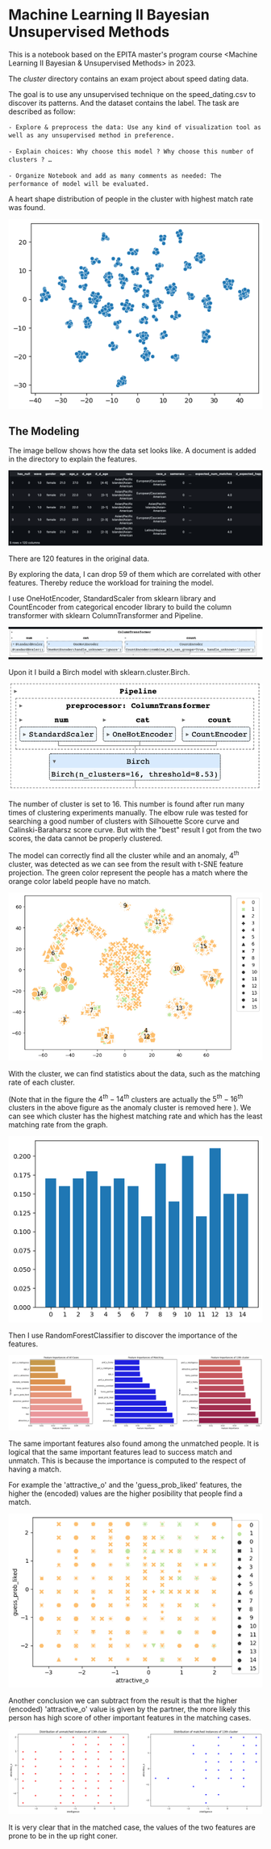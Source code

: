 # Machine Learning II Bayesian Unsupervised Methods

This is a notebook based on the EPITA master's program course <Machine Learning II Bayesian & Unsupervised Methods> in 2023.

The *cluster* directory contains an exam project about speed dating data.

The goal is to use any unsupervised technique on the speed_dating.csv to discover its patterns. And the dataset contains the label. The task are described as follow:

    - Explore & preprocess the data: Use any kind of visualization tool as well as any unsupervised method in preference.

    - Explain choices: Why choose this model ? Why choose this number of clusters ? …

    - Organize Notebook and add as many comments as needed: The performance of model will be evaluated.


A heart shape distribution of people in the cluster with highest match rate was found.

![img](./image/Cluster/Heart_Shape_HighestMatch.png)


## The Modeling

The image bellow shows how the data set looks like. A document is added in the directory to explain the features.

![img](./image/Cluster/DataFrame.png)

There are 120 features in the original data.

By exploring the data, I can drop 59 of them which are correlated with other features. Thereby reduce the workload for training the model.

I use OneHotEncoder, StandardScaler from sklearn library and CountEncoder from categorical encoder library to build the column transformer with sklearn ColumnTransformer and Pipeline.

![img](./image/Cluster/Pipeline.png)

Upon it I build a Birch model with sklearn.cluster.Birch.

![img](./image/Cluster/BirchModel.png)

The number of cluster is set to 16. This number is found after run many times of clustering experiments manually. The elbow rule was tested for searching a good number of clusters with Silhouette Score curve and Calinski-Baraharsz score curve. But with the "best" result I got from the two scores, the data cannot be properly clustered.

The model can correctly find all the cluster while and an anomaly, $4^{th}$ cluster, was detected as we can see from the result with t-SNE feature projection. The green color represent the people has a match where the orange color labeld people have no match.

![](./image/Cluster/Cluster_label.png)


With the cluster, we can find statistics about the data, such as the matching rate of each cluster. 

(Note that in the figure the $4^{th} - 14^{th}$ clusters are actually the $5^{th}-16^{th}$ clusters in the above figure as the anomaly cluster is removed here ). We can see which cluster has the highest matching rate and which has the least matching rate from the graph.

![img](./image/Cluster/Matching_Rate_vs_Cluster.png)


Then I use RandomForestClassifier to discover the importance of the features.

![img](./image/Cluster/Feature_Importance.png)

The same important features also found among the unmatched people. It is logical that the same important features lead to success match and unmatch. This is because the importance is computed to the respect of having a match.

For example the 'attractive_o' and the 'guess_prob_liked' features, the higher the (encoded) values are the higher posibility that people find a match.

![img](./image/Cluster/Important_Feature_vs_All_Cluster.png)


Another conclusion we can subtract from the result is that the higher (encoded) 'attractive_o' value is given by the partner, the more likely this person has high score of other important features in the matching cases.

![img](./image/Cluster/Intelli_Attract.png)

It is very clear that in the matched case, the values of the two features are prone to be in the up right coner.
